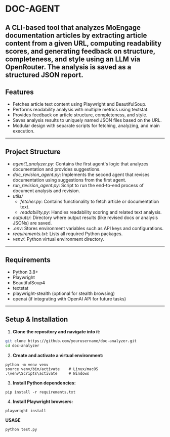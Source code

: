 # DOC-AGENT

A CLI-based tool that analyzes MoEngage documentation articles by extracting article content from a given URL, computing readability scores, and generating feedback on structure, completeness, and style using an LLM via OpenRouter. The analysis is saved as a structured JSON report.
---

## Features

- Fetches article text content using Playwright and BeautifulSoup.
- Performs readability analysis with multiple metrics using textstat.
- Provides feedback on article structure, completeness, and style.
- Saves analysis results to uniquely named JSON files based on the URL.
- Modular design with separate scripts for fetching, analyzing, and main execution.

---
## Project Structure

- *agent1_analyzer.py*: Contains the first agent's logic that analyzes documentation and provides suggestions.
- *doc_revision_agent.py*: Implements the second agent that revises documentation using suggestions from the first agent.
- *run_revision_agent.py*: Script to run the end-to-end process of document analysis and revision.
- *utils/*
  - *fetcher.py*: Contains functionality to fetch article or documentation text.
  - *readability.py*: Handles readability scoring and related text analysis.
- *outputs/*: Directory where output results (like revised docs or analysis JSONs) are saved.
- *.env*: Stores environment variables such as API keys and configurations.
- *requirements.txt*: Lists all required Python packages.
- *venv/*: Python virtual environment directory.
---
## Requirements
- Python 3.8+
- Playwright
- BeautifulSoup4
- textstat
- playwright-stealth (optional for stealth browsing)
- openai (if integrating with OpenAI API for future tasks)
---

## Setup & Installation

1. **Clone the repository and navigate into it:**

```bash
git clone https://github.com/yourusername/doc-analyzer.git
cd doc-analyzer
```
2. **Create and activate a virtual environment:**
```
python -m venv venv
source venv/bin/activate    # Linux/macOS
.\venv\Scripts\activate     # Windows
```
3. **Install Python dependencies:**
```
pip install -r requirements.txt
```
4. **Install Playwright browsers:**
```
playwright install
```
**USAGE**
```
python test.py
```

